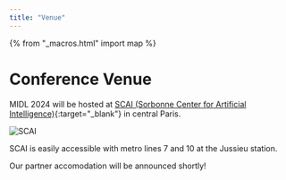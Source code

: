 ```yaml
---
title: "Venue"
---
```

{% from "_macros.html" import map %}

# Conference Venue
MIDL 2024 will be hosted at [SCAI (Sorbonne Center for Artificial Intelligence)](https://www.google.com/maps/place/Sorbonne+Center+for+Artificial+Intelligence+-+SCAI/@48.8452961,2.3545266,17z/data=!3m1!4b1!4m6!3m5!1s0x47e671d239f04a4f:0x2b5bf4ac5e59dd43!8m2!3d48.8452926!4d2.3571015!16s%2Fg%2F11fqtg4d96?entry=ttu){:target="_blank"} in central Paris.

![SCAI](/images/venue_map.png)

SCAI is easily accessible with metro lines 7 and 10 at the Jussieu station.

Our partner accomodation will be announced shortly!
